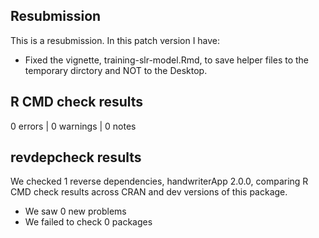 ## Resubmission
This is a resubmission. In this patch version I have:

* Fixed the vignette, training-slr-model.Rmd, to save helper files to the temporary dirctory and NOT to the Desktop.


## R CMD check results

0 errors | 0 warnings | 0 notes


## revdepcheck results

We checked 1 reverse dependencies, handwriterApp 2.0.0, comparing R CMD check results across CRAN and dev versions of this package.

 * We saw 0 new problems
 * We failed to check 0 packages
